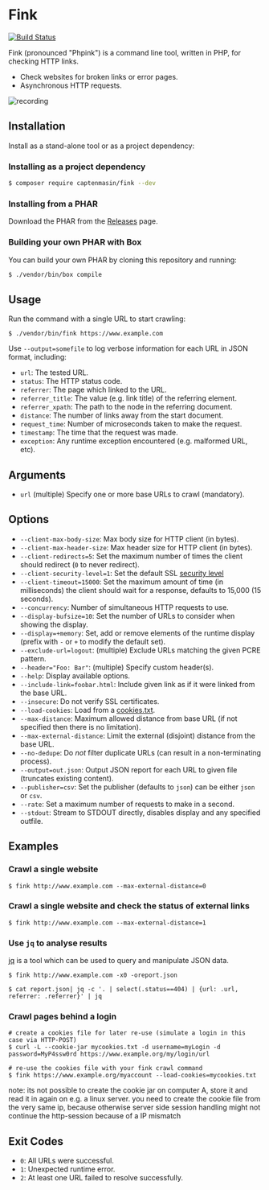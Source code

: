 Fink
====

[![Build Status](https://travis-ci.org/captenmasin/fink.svg?branch=master)](https://travis-ci.org/captenmasin/fink)

Fink (pronounced "Phpink") is a command line tool, written in PHP, for checking HTTP links.

- Check websites for broken links or error pages.
- Asynchronous HTTP requests.

![recording](https://user-images.githubusercontent.com/530801/55685040-e4f11400-5949-11e9-9f79-51c5c23a40c0.gif)

Installation
------------

Install as a stand-alone tool or as a project dependency:

### Installing as a project dependency

```bash
$ composer require captenmasin/fink --dev
```

### Installing from a PHAR

Download the PHAR from the
[Releases](https://github.com/captenmasin/fink/releases) page.

### Building your own PHAR with Box

You can build your own PHAR by cloning this repository and running:

```bash
$ ./vendor/bin/box compile
```

Usage
-----

Run the command with a single URL to start crawling:

```
$ ./vendor/bin/fink https://www.example.com
```

Use `--output=somefile` to log verbose information for each URL in JSON format, including:

- `url`: The tested URL.
- `status`: The HTTP status code.
- `referrer`: The page which linked to the URL.
- `referrer_title`: The value (e.g. link title) of the referring element.
- `referrer_xpath`: The path to the node in the referring document.
- `distance`: The number of links away from the start document.
- `request_time`: Number of microseconds taken to make the request.
- `timestamp`: The time that the request was made.
- `exception`: Any runtime exception encountered (e.g. malformed URL, etc).

Arguments
---------

- `url` (multiple) Specify one or more base URLs to crawl (mandatory).

Options
-------

- `--client-max-body-size`: Max body size for HTTP client (in bytes).
- `--client-max-header-size`: Max header size for HTTP client (in bytes).
- `--client-redirects=5`: Set the maximum number of times the client should redirect (`0` to never redirect).
- `--client-security-level=1`: Set the default SSL [security
  level](https://www.openssl.org/docs/manmaster/man3/SSL_CTX_set_security_level.html)
- `--client-timeout=15000`: Set the maximum amount of time (in milliseconds)
  the client should wait for a response, defaults to 15,000 (15 seconds).
- `--concurrency`: Number of simultaneous HTTP requests to use.
- `--display-bufsize=10`: Set the number of URLs to consider when showing the
  display.
- `--display=+memory`: Set, add or remove elements of the runtime display
  (prefix with `-` or `+` to modify the default set).
- `--exclude-url=logout`: (multiple) Exclude URLs matching the given PCRE pattern.
- `--header="Foo: Bar"`: (multiple) Specify custom header(s).
- `--help`: Display available options.
- `--include-link=foobar.html`: Include given link as if it were linked from the
  base URL.
- `--insecure`: Do not verify SSL certificates.
- `--load-cookies`: Load from a [cookies.txt](http://www.cookiecentral.com/faq/#3.5).
- `--max-distance`: Maximum allowed distance from base URL (if not specified
  then there is no limitation).
- `--max-external-distance`: Limit the external (disjoint) distance from the
  base URL.
- `--no-dedupe`: Do _not_ filter duplicate URLs (can result in a
  non-terminating process).
- `--output=out.json`: Output JSON report for each URL to given file
  (truncates existing content).
- `--publisher=csv`: Set the publisher (defaults to `json`) can be either
  `json` or `csv`.
- `--rate`: Set a maximum number of requests to make in a second.
- `--stdout`: Stream to STDOUT directly, disables display and any specified outfile.

Examples
--------

### Crawl a single website

```
$ fink http://www.example.com --max-external-distance=0
```

### Crawl a single website and check the status of external links

```
$ fink http://www.example.com --max-external-distance=1
```

### Use `jq` to analyse results

[jq](https://stedolan.github.io/jq/) is a tool which can be used to query and
manipulate JSON data.

```
$ fink http://www.example.com -x0 -oreport.json
```

```
$ cat report.json| jq -c '. | select(.status==404) | {url: .url, referrer: .referrer}' | jq
```

### Crawl pages behind a login

```
# create a cookies file for later re-use (simulate a login in this case via HTTP-POST)
$ curl -L --cookie-jar mycookies.txt -d username=myLogin -d password=MyP4ssw0rd https://www.example.org/my/login/url

# re-use the cookies file with your fink crawl command
$ fink https://www.example.org/myaccount --load-cookies=mycookies.txt
```

note: its not possible to create the cookie jar on computer A, store it and read it in again on e.g. a linux server.
you need to create the cookie file from the very same ip, because otherwise server side session handling might not continue the http-session because of a IP mismatch

Exit Codes
----------

- `0`: All URLs were successful.
- `1`: Unexpected runtime error.
- `2`: At least one URL failed to resolve successfully.
